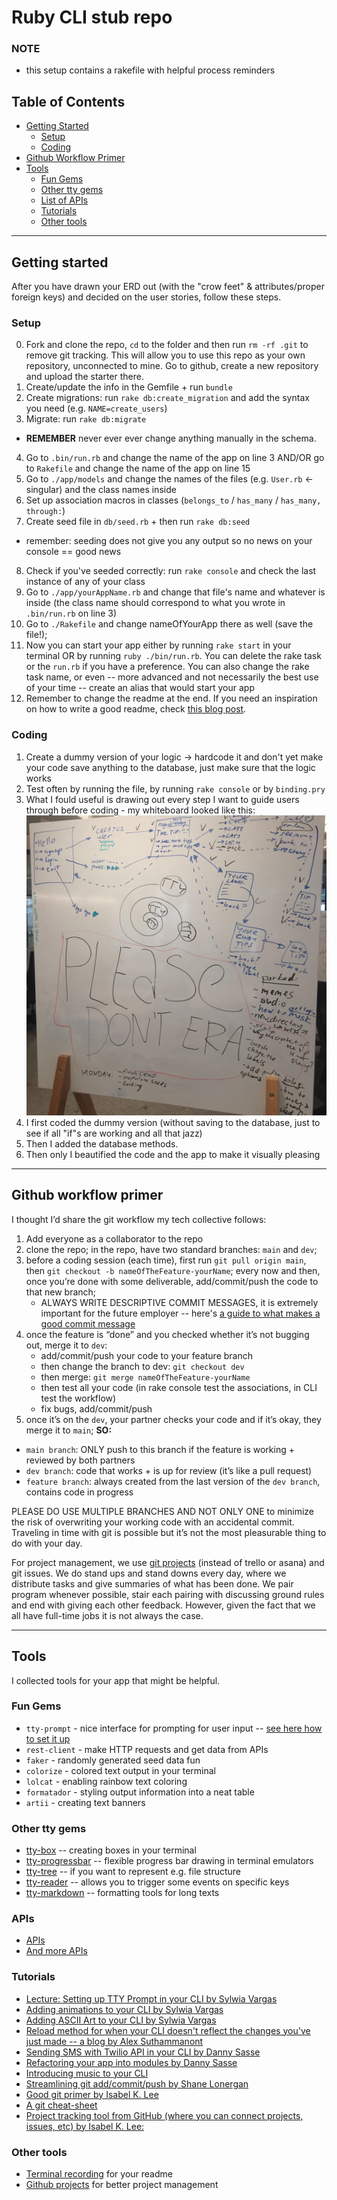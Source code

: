 # Ruby CLI stub repo

### NOTE
- this setup contains a rakefile with helpful process reminders

## Table of Contents
- [Getting Started](#getting-started)
    - [Setup](#setup)
    - [Coding](#coding)
- [Github Workflow Primer](#github-workflow-primer)
- [Tools](#tools)
    - [Fun Gems](#fun-gems)
    - [Other tty gems](#other-tty-gems)
    - [List of APIs](#apis)
    - [Tutorials](#tutorials)
    - [Other tools](#other-tools)

--- 

## Getting started

After you have drawn your ERD out (with the "crow feet"  & attributes/proper foreign keys) and decided on the user stories, follow these steps.

### Setup
0. Fork and clone the repo, `cd` to the folder and then run `rm -rf .git` to remove git tracking. This will allow you to use this repo as your own repository, unconnected to mine. Go to github, create a new repository and upload the starter there. 
1. Create/update the info in the Gemfile + run `bundle`
2. Create migrations: run `rake db:create_migration` and add the syntax you need (e.g. `NAME=create_users`)
3. Migrate: run `rake db:migrate`
* **REMEMBER** never ever ever change anything manually in the schema.
4. Go to `.bin/run.rb` and change the name of the app on line 3 AND/OR go to `Rakefile` and change the name of the app on line 15
5. Go to `./app/models` and change the names of the files (e.g. `User.rb` <- singular) and the class names inside
6. Set up association macros in classes (`belongs_to` / `has_many` / `has_many, through:`)
7. Create seed file in `db/seed.rb` + then run `rake db:seed`
* remember: seeding does not give you any output so no news on your console == good news
8. Check if you've seeded correctly: run `rake console` and check the last instance of any of your class 
9. Go to `./app/yourAppName.rb` and change that file's name and whatever is inside (the class name should correspond to what you wrote in `.bin/run.rb` on line 3)
10. Go to `./Rakefile` and change nameOfYourApp there as well (save the file!); 
11. Now you can start your app either by running `rake start` in your terminal OR by running `ruby ./bin/run.rb`. You can delete the rake task or the `run.rb` if you have a preference. You can also change the rake task name, or even -- more advanced and not necessarily the best use of your time -- create an alias that would start your app
12. Remember to change the readme at the end. If you need an inspiration on how to write a good readme, check [this blog post](https://dev.to/sylwiavargas/recipe-for-a-good-readme-3m6j).

### Coding
1. Create a dummy version of your logic -> hardcode it and don't yet make your code save anything to the database, just make sure that the logic works
2. Test often by running the file, by running `rake console` or by `binding.pry`
3. What I fould useful is drawing out every step I want to guide users through before coding - my whiteboard looked like this:
![](Sunday.jpg)
4. I first coded the dummy version (without saving to the database, just to see if all "if"s are working and all that jazz)
5. Then I added the database methods.
6. Then only I beautified the code and the app to make it visually pleasing

---

## Github workflow primer
I thought I’d share the git workflow my tech collective follows:
1. Add everyone as a collaborator to the repo
2. clone the repo; in the repo, have two standard branches: `main` and `dev`;
3. before a coding session (each time), first run `git pull origin main`, then `git checkout -b nameOfTheFeature-yourName`; every now and then, once you’re done with some deliverable, add/commit/push the code to that new branch;
   - ALWAYS WRITE DESCRIPTIVE COMMIT MESSAGES, it is extremely important for the future employer -- here's [a guide to what makes a good commit message](https://www.freecodecamp.org/news/writing-good-commit-messages-a-practical-guide/)
4. once the feature is “done” and you checked whether it’s not bugging out, merge it to `dev`:
    - add/commit/push your code to your feature branch
    - then change the branch to dev: `git checkout dev`
    - then merge: `git merge nameOfTheFeature-yourName`
    - then test all your code (in rake console test the associations, in CLI test the workflow)
    - fix bugs, add/commit/push
5. once it’s on the `dev`, your partner checks your code and if it’s okay, they merge it to `main`;
**SO:**
- `main branch`: ONLY push to this branch if the feature is working + reviewed by both partners
- `dev branch`: code that works + is up for review (it’s like a pull request)
- `feature branch`: always created from the last version of the `dev branch`, contains code in progress

PLEASE DO USE MULTIPLE BRANCHES AND NOT ONLY ONE to minimize the risk of overwriting your working code with an accidental commit. Traveling in time with git is possible but it’s not the most pleasurable thing to do with your day.

For project management, we use [git projects](https://github.com/features/project-management/) (instead of trello or asana) and git issues. We do stand ups and stand downs every day, where we distribute tasks and give summaries of what has been done. We pair program whenever possible, stair each pairing with discussing ground rules and end with giving each other feedback. However, given the fact that we all have full-time jobs it is not always the case. 

---

## Tools

I collected tools for your app that might be helpful.

###  Fun Gems
- `tty-prompt` - nice interface for prompting for user input -- [see here how to set it up](https://github.com/sylwiavargas/tty-prompt-activity)
- `rest-client` - make HTTP requests and get data from APIs
- `faker` - randomly generated seed data fun
- `colorize` - colored text output in your terminal
- `lolcat` - enabling rainbow text coloring
- `formatador` - styling output information into a neat table
- `artii` - creating text banners

### Other tty gems
- [tty-box](https://github.com/piotrmurach/tty-box) -- creating boxes in your terminal
- [tty-progressbar](https://github.com/piotrmurach/tty-progressbar) -- flexible progress bar drawing in terminal emulators
- [tty-tree](https://github.com/piotrmurach/tty-tree) -- if you want to represent e.g. file structure
- [tty-reader](https://github.com/piotrmurach/tty-reader) -- allows you to trigger some events on specific keys
- [tty-markdown](https://github.com/piotrmurach/tty-markdown-cli) -- formatting tools for long texts

### APIs
- [APIs](https://rapidapi.com/collection/cool-apis)
- [And more APIs](https://medium.com/@vicbergquist/18-fun-apis-for-your-next-project-8008841c7be9)

### Tutorials
- [Lecture: Setting up TTY Prompt in your CLI by Sylwia Vargas](https://github.com/sylwiavargas/tty-prompt-activity)
- [Adding animations to your CLI by Sylwia Vargas](https://medium.com/better-programming/add-an-animation-or-a-giph-to-your-ruby-cli-29952e8c46ea)
- [Adding ASCII Art to your CLI by Sylwia Vargas](https://medium.com/@sylwiavargas/adding-pictures-to-your-ruby-cli-4252b89823a)
- [Reload method for when your CLI doesn't reflect the changes you've just made -- a blog by Alex Suthammanont](https://medium.com/@asuthamm/activerecord-association-reload-d2e1be8b4aa)
- [Sending SMS with Twilio API in your CLI by Danny Sasse](https://dsasse07.medium.com/sending-sms-text-from-a-ruby-app-f8222c30e986)
- [Refactoring your app into modules by Danny Sasse](https://dsasse07.medium.com/refactoring-app-features-into-modules-in-ruby-fa5fd11dec61)
- [Introducing music to your CLI](https://simplemitch.com/2020/02/20/afplay-definitive-guide-to-manipulating-audio-in-your-cli-application-ruby/)
- [Streamlining git add/commit/push by Shane Lonergan](https://medium.com/swlh/creating-new-bash-commands-and-aliases-c9272fd589c4)
- [Good git primer by Isabel K. Lee](https://dev.to/isabelxklee/a-beginner-s-guide-to-git-github-41jc)
- [A git cheat-sheet](https://education.github.com/git-cheat-sheet-education.pdf)
- [Project tracking tool from GitHub (where you can connect projects, issues, etc) by Isabel K. Lee:](https://medium.com/swlh/how-git-and-github-can-make-your-life-easier-2ff5b9e1f6f1)

### Other tools
- [Terminal recording](https://asciinema.org/) for your readme
- [Github projects](https://github.com/features/project-management/) for better project management

